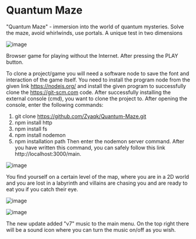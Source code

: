 # Quantum Maze
"Quantum Maze" - immersion into the world of quantum mysteries. Solve the maze, avoid whirlwinds, use portals. A unique test in two dimensions


![image](https://github.com/Zyaqk/Quantum-Maze/assets/131586243/f484df76-9499-4371-8dc6-0963538bd113)

Browser game for playing without the Internet. After pressing the PLAY button.

To clone a project/game you will need a software node to save the font and interaction of the game itself. You need to install the program node from the given link https://nodejs.org/ and install the given program to successfully clone the https://git-scm.com code. After successfully installing the external console (cmd), you want to clone the project to. After opening the console, enter the following commands:
1. git clone https://github.com/Zyaqk/Quantum-Maze.git
2. npm install http
3. npm install fs
3. npm install nodemon
4. npm installation path
Then enter the nodemon server command.
After you have written this command, you can safely follow this link http://localhost:3000/main.

![image](https://github.com/Zyaqk/Quantum-Maze/assets/131586243/fb90a160-b38a-49a5-9318-1db466fcc591)

You find yourself on a certain level of the map, where you are in a 2D world and you are lost in a labyrinth and villains are chasing you and are ready to eat you if you catch their eye.


![image](https://github.com/Zyaqk/Quantum-Maze/assets/131586243/f980edfb-a033-47db-8d42-93522b3c7004)

![image](https://github.com/Zyaqk/Quantum-Maze/assets/131586243/633e30c4-7855-4108-a728-62002300003a)

The new update added "v7" music to the main menu. On the top right there will be a sound icon where you can turn the music on/off as you wish.
